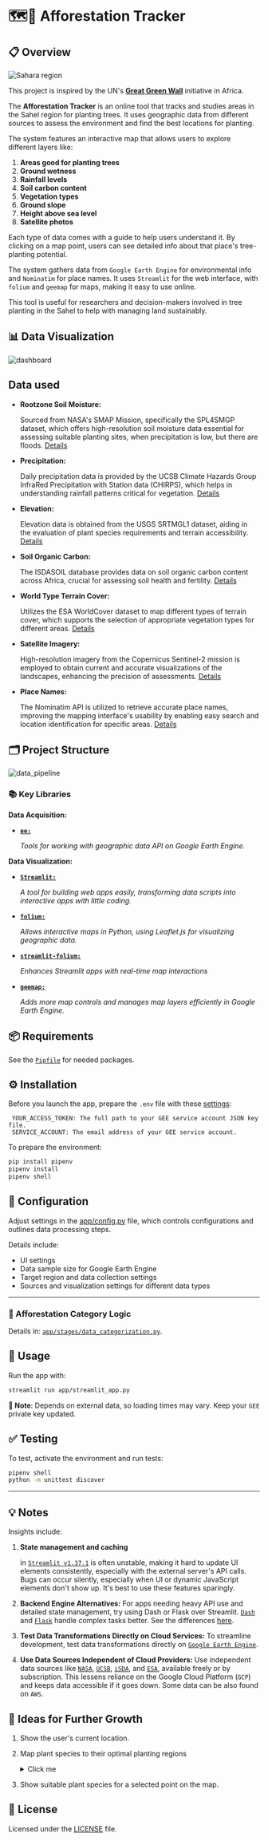 # 🗺️🌴 Afforestation Tracker
## 📋 Overview

![Sahara region](doc/images/sahara-region.jpeg)

This project is inspired by the UN's [**Great Green Wall**](https://en.wikipedia.org/wiki/Great_Green_Wall_(Africa)) initiative in Africa.

The **Afforestation Tracker** is an online tool that tracks and studies areas in the Sahel region for planting trees. It uses geographic data from different sources to assess the environment and find the best locations for planting.

The system features an interactive map that allows users to explore different layers like:
1. **Areas good for planting trees**
1. **Ground wetness**
1. **Rainfall levels**
1. **Soil carbon content**
1. **Vegetation types**
1. **Ground slope**
1. **Height above sea level**
1. **Satellite photos**

Each type of data comes with a guide to help users understand it. By clicking on a map point, users can see detailed info about that place's tree-planting potential.

The system gathers data from `Google Earth Engine` for environmental info and `Nominatim` for place names. It uses `Streamlit` for the web interface, with `folium` and `geemap` for maps, making it easy to use online.

This tool is useful for researchers and decision-makers involved in tree planting in the Sahel to help with managing land sustainably.

## 📊 Data Visualization

![dashboard](doc/images/dashboard_preview.png)

## Data used

- **Rootzone Soil Moisture:**

  Sourced from NASA's SMAP Mission, specifically the SPL4SMGP dataset, which offers high-resolution soil moisture data essential for assessing suitable planting sites, when precipitation is low, but there are floods. [Details](https://developers.google.com/earth-engine/datasets/catalog/NASA_SMAP_SPL4SMGP_007)

- **Precipitation:**

  Daily precipitation data is provided by the UCSB Climate Hazards Group InfraRed Precipitation with Station data (CHIRPS), which helps in understanding rainfall patterns critical for vegetation. [Details](https://developers.google.com/earth-engine/datasets/catalog/UCSB-CHG_CHIRPS_DAILY)

- **Elevation:** 

  Elevation data is obtained from the USGS SRTMGL1 dataset, aiding in the evaluation of plant species requirements and terrain accessibility. [Details](https://developers.google.com/earth-engine/datasets/catalog/USGS_SRTMGL1_003)

- **Soil Organic Carbon:** 

  The ISDASOIL database provides data on soil organic carbon content across Africa, crucial for assessing soil health and fertility. [Details](https://developers.google.com/earth-engine/datasets/catalog/ISDASOIL_Africa_v1_carbon_total)

- **World Type Terrain Cover:** 

  Utilizes the ESA WorldCover dataset to map different types of terrain cover, which supports the selection of appropriate vegetation types for different areas. [Details](https://developers.google.com/earth-engine/datasets/catalog/ESA_WorldCover_v100)

- **Satellite Imagery:**
 
  High-resolution imagery from the Copernicus Sentinel-2 mission is employed to obtain current and accurate visualizations of the landscapes, enhancing the precision of assessments. [Details](https://developers.google.com/earth-engine/datasets/catalog/COPERNICUS_S2_HARMONIZED)

- **Place Names:**

  The Nominatim API is utilized to retrieve accurate place names, improving the mapping interface's usability by enabling easy search and location identification for specific areas. [Details](https://nominatim.org/)

## 🗂️ Project Structure

![data_pipeline](doc/images/data_pipeline.png)

### 📚 Key Libraries

**Data Acquisition:**

- [**`ee:`**](https://developers.google.com/earth-engine/guides/python_install)

  _Tools for working with geographic data API on Google Earth Engine._

**Data Visualization:**

- [**`Streamlit:`**](https://docs.streamlit.io/)
  
  _A tool for building web apps easily, transforming data scripts into interactive apps with little coding._

- [**`folium:`**](https://python-visualization.github.io/folium/latest/)

  _Allows interactive maps in Python, using Leaflet.js for visualizing geographic data._

- [**`streamlit-folium:`**](https://folium.streamlit.app/)

  _Enhances Streamlit apps with real-time map interactions_

- [**`geemap:`**](https://geemap.org/)

  _Adds more map controls and manages map layers efficiently in Google Earth Engine._

## 📦 Requirements

See the [`Pipfile`](Pipfile) for needed packages.

## ⚙️ Installation

Before you launch the app, prepare the `.env` file with these  [settings](https://developers.google.com/earth-engine/guides/app_key):

```plaintext
 YOUR_ACCESS_TOKEN: The full path to your GEE service account JSON key file.
 SERVICE_ACCOUNT: The email address of your GEE service account.

 ```

To prepare the environment:

```bash
pip install pipenv
pipenv install
pipenv shell
```

## 🔧 Configuration

Adjust settings in the [app/config.py](app/config.py) file, which controls configurations and outlines data processing steps.

Details include:

  - UI settings
  - Data sample size for Google Earth Engine
  - Target region and data collection settings
  - Sources and visualization settings for different data types

---

### 🌴 Afforestation Category Logic

Details in: [`app/stages/data_categorization.py`](app/stages/data_categorization.py).


## 🔨 Usage

Run the app with:

```bash
streamlit run app/streamlit_app.py
```
**🚨 Note**:
Depends on external data, so loading times may vary. Keep your `GEE` private key updated.


## ✅ Testing

To test, activate the environment and run tests:

```bash
pipenv shell
python -m unittest discover
```
---

## 💡 Notes

Insights include:

1. **State management and caching**

    in [`Streamlit v1.37.1`](https://docs.streamlit.io/develop/api-reference/caching-and-state/st.session_state) is often unstable, making it hard to update UI elements consistently, especially with the external server's API calls. Bugs can occur silently, especially when UI or dynamic JavaScript elements don't show up. It's best to use these features sparingly.

2. **Backend Engine Alternatives:**
    For apps needing heavy API use and detailed state management, try using Dash or Flask over Streamlit. [`Dash`](https://dash.plotly.com/) and [`Flask`](https://flask.palletsprojects.com/en/3.0.x/) handle complex tasks better. See the differences [here](https://www.datarevenue.com/en-blog/data-dashboarding-streamlit-vs-dash-vs-shiny-vs-voila).

3. **Test Data Transformations Directly on Cloud Services:**
    To streamline development, test data transformations directly on [`Google Earth Engine`](https://code.earthengine.google.com/).

4. **Use Data Sources Independent of Cloud Providers:**
    Use independent data sources like [`NASA`](https://worldview.earthdata.nasa.gov/), [`UCSB`](https://www.library.ucsb.edu/geospatial/maps), [`iSDA`](https://www.isda-africa.com/isdasoil/), and [`ESA`](https://esa.maps.eox.at/), available freely or by subscription. This lessens reliance on the Google Cloud Platform (`GCP`) and keeps data accessible if it goes down. Some data can be also found on `AWS`.

## 🧩 Ideas for Further Growth

1. Show the user's current location.

2. Map plant species to their optimal planting regions
    <details>
    <summary>Click me</summary>

      ### Trees:
      - **[Acacia senegal](https://en.wikipedia.org/wiki/Acacia_senegal)** _(Gum Arabic Tree)_
      - **[Faidherbia albida](https://en.wikipedia.org/wiki/Faidherbia_albida)** _(Apple-ring Acacia)_
      - **[Balanites aegyptiaca](https://en.wikipedia.org/wiki/Balanites_aegyptiaca)** _(Desert Date)_
      - **[Parkia biglobosa](https://en.wikipedia.org/wiki/Parkia_biglobosa)** _(African Locust Bean Tree)_
      - **[Adansonia digitata](https://en.wikipedia.org/wiki/Adansonia_digitata)** _(Baobab)_

      ### Shrubs:
      - **[Ziziphus mauritiana](https://en.wikipedia.org/wiki/Ziziphus_mauritiana)** _(Jujube)_
      - **[Guiera senegalensis](https://en.wikipedia.org/wiki/Guiera_senegalensis)** _(Guiera)_
      - **[Piliostigma reticulatum](https://en.wikipedia.org/wiki/Piliostigma_reticulatum)** _(Camel’s Foot)_
      - **[Combretum micranthum](https://en.wikipedia.org/wiki/Combretum_micranthum)** _(Kinkeliba)_
      - **[Leptadenia pyrotechnica](https://en.wikipedia.org/wiki/Leptadenia_pyrotechnica)** _(Marakh)_


    </details>
3. Show suitable plant species for a selected point on the map.

## 📜 License

Licensed under the [LICENSE](LICENSE) file.